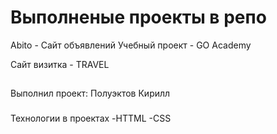 # Выполненые проекты в репо

Abito - Сайт объявлений
Учебный проект - GO Academy

Сайт визитка - TRAVEL

##
Выполнил проект: Полуэктов Кирилл

###
Технологии в проектах
 -HTTML
 -CSS

